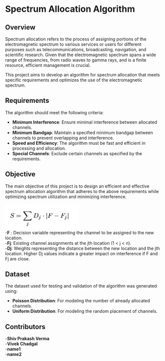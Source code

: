 # Spectrum Allocation Algorithm

## Overview

Spectrum allocation refers to the process of assigning portions of the electromagnetic spectrum to various services or users for different purposes such as telecommunications, broadcasting, navigation, and scientific research. Given that the electromagnetic spectrum spans a wide range of frequencies, from radio waves to gamma rays, and is a finite resource, efficient management is crucial.

This project aims to develop an algorithm for spectrum allocation that meets specific requirements and optimizes the use of the electromagnetic spectrum.

## Requirements

The algorithm should meet the following criteria:

- **Minimum Interference**: Ensure minimal interference between allocated channels.
- **Minimum Bandgap**: Maintain a specified minimum bandgap between channels to prevent overlapping and interference.
- **Speed and Efficiency**: The algorithm must be fast and efficient in processing and allocation.
- **Special Channels**: Exclude certain channels as specified by the requirements.

## Objective

The main objective of this project is to design an efficient and effective spectrum allocation algorithm that adheres to the above requirements while optimizing spectrum utilization and minimizing interference.

![Objective Photo](objective_photo.png) <br/>
-**F** : Decision variable representing the channel to be
assigned to the new location.<br/>
-**Fj**: Existing channel assignments at the jth location (1 <
j < n).<br/>
-**Dj**: Weights representing the distance between the new
location and the jth location. Higher Dj values indicate
a greater impact on interference if F and Fj are close.<br/>

## Dataset

The dataset used for testing and validation of the algorithm was generated using:

- **Poisson Distribution**: For modeling the number of already allocated channels.
- **Uniform Distribution**: For modeling the random placement of channels.

## Contributors
-**Shiv Prakash Verma**<br/>
-**Vivek Chadgal**<br/>
-**name1**<br/>
-**name2**<br/>

